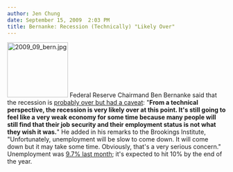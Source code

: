 ```yaml
---
author: Jen Chung
date: September 15, 2009  2:03 PM
title: Bernanke: Recession (Technically) "Likely Over"
---
```


<p><span class="mt-enclosure mt-enclosure-image" style="display: inline;"> <img alt="2009_09_bern.jpg" src="https://web.archive.org/web/20130511130315im_/http://gothamist.com/attachments/jen/2009_09_bern.jpg" width="140" height="127" class="image-right"> </span>Federal Reserve Chairmand Ben Bernanke said that the recession is <a href="https://web.archive.org/web/20130511130315/http://www.google.com/hostednews/ap/article/ALeqM5gQ6iVGh2tkgdbkyaZBrqeP-BqpdwD9ANSQ880">probably over but had a caveat</a>: &quot;<strong>From a technical perspective, the recession is very likely over at this point. It&apos;s still going to feel like a very weak economy for some time because many people will still find that their job security and their employment status is not what they wish it was.</strong>&quot;  He added in his remarks to the Brookings Institute, &quot;Unfortunately, unemployment will be slow to come down. It will come down but it may take some time. Obviously, that&apos;s a very serious concern.&quot;  Unemployment was <a href="https://web.archive.org/web/20130511130315/http://gothamist.com/2009/09/04/unemployment_edges_up_to_97_but_lay.php">9.7% last month</a>; it&apos;s expected to hit 10% by the end of the year.  </p>